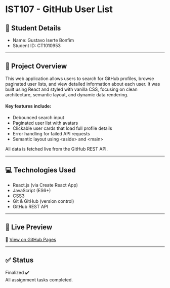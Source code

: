 # IST107 - GitHub User List

## 👤 Student Details
- Name: Gustavo Iserte Bonfim
- Student ID: CT1010953

---

## 📝 Project Overview  
This web application allows users to search for GitHub profiles, browse paginated user lists, and view detailed information about each user. It was built using React and styled with vanilla CSS, focusing on clean architecture, semantic layout, and dynamic data rendering.

#### Key features include:
- Debounced search input
- Paginated user list with avatars
- Clickable user cards that load full profile details
- Error handling for failed API requests
- Semantic layout using \<aside> and \<main>

All data is fetched live from the GitHub REST API.

---

## 💻 Technologies Used  
- React.js (via Create React App)
- JavaScript (ES6+)
- CSS3
- Git & GitHub (version control)
- GitHub REST API

---

## 📸 Live Preview  
🔗 [View on GitHub Pages](https://iserte.github.io/ist107-github-user-list/)

---

## ✅ Status  
Finalized ✔️  
All assignment tasks completed.